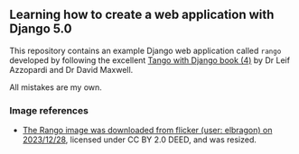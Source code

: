 ## Learning how to create a web application with Django 5.0

This repository contains an example Django web application called `rango`
developed by following the excellent
[Tango with Django book (4)](https://www.tangowithdjango.com/)
by Dr Leif Azzopardi and Dr David Maxwell.

All mistakes are my own.

### Image references

- [The Rango image was downloaded from flicker (user: elbragon) on 2023/12/28](https://www.flickr.com/photos/elbragon/5523448151), licensed under CC BY 2.0 DEED, and was resized.